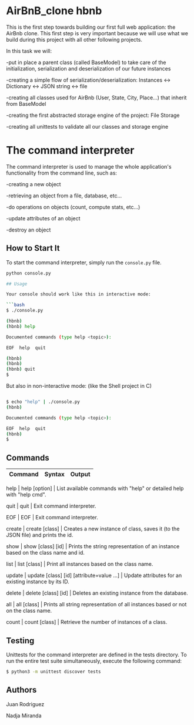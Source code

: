 # AirBnB_clone hbnb

This is the first step towards building our first full web application: the AirBnb clone. This first step is very important because we will use what we build during this project with all other following projects.

In this task we will:

-put in place a parent class (called BaseModel) to take care of the initialization, serialization and deserialization of our future instances

-creating a simple flow of serialization/deserialization: Instances <-> Dictionary <-> JSON string <-> file

-creating all classes used for AirBnb (User, State, City, Place...) that inherit from BaseModel

-creating the first abstracted storage engine of the project: File Storage

-creating all unittests to validate all our classes and storage engine

# The command interpreter

The command interpreter is used to manage the whole application's functionality from the command line, such as:

-creating a new object

-retrieving an object from a file, database, etc...

-do operations on objects (count, compute stats, etc...)

-update attributes of an object

-destroy an object

## How to Start It

To start the command interpreter, simply run the `console.py` file.

```bash
python console.py

## Usage

Your console should work like this in interactive mode:

```bash
$ ./console.py

(hbnb)
(hbnb) help

Documented commands (type help <topic>):

EOF  help  quit

(hbnb)
(hbnb)
(hbnb) quit
$
```

But also in non-interactive mode: (like the Shell project in C)

```bash

$ echo "help" | ./console.py
(hbnb)

Documented commands (type help <topic>):

EOF  help  quit
(hbnb)
$
```

## Commands

| Command | Syntax | Output |
| ------- | ------ | ------ |

help | help [option] | List available commands with "help" or detailed help with "help cmd".

quit | quit | Exit command interpreter.

EOF | EOF | Exit command interpreter.

create | create [class] | Creates a new instance of class, saves it (to the JSON file) and prints the id.

show | show [class] [id] | Prints the string representation of an instance based on the class name and id.

list | list [class] | Print all instances based on the class name.

update | update [class] [id] [attribute=value ...] | Update attributes for an existing instance by its ID.

delete | delete [class] [id] | Deletes an existing instance from the database.

all | all [class] | Prints all string representation of all instances based or not on the class name.

count | count [class] | Retrieve the number of instances of a class.

## Testing

Unittests for the command interpreter are defined in the tests directory. To run the entire test suite simultaneously, execute the following command:

```bash
$ python3 -m unittest discover tests
```

## Authors

Juan Rodriguez

Nadja Miranda

